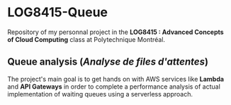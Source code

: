 # LOG8415-Queue

Repository of my personnal project in the **LOG8415 : Advanced Concepts of Cloud Computing** class at Polytechnique Montréal.

## Queue analysis (*Analyse de files d'attentes*)

The project's main goal is to get hands on with AWS services like **Lambda** and **API Gateways** in order to complete a performance analysis of actual implementation of waiting queues using a serverless approach.

